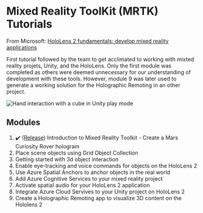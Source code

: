 # Mixed Reality ToolKit (MRTK) Tutorials

From Microsoft: [HoloLens 2 fundamentals: develop mixed reality applications](https://docs.microsoft.com/en-us/learn/paths/beginner-hololens-2-tutorials/)

First tutorial followed by the team to get acclimated to working with mixted reality projets, Unity, and the HoloLens. Only the first module was completed as others were deemed unnecessary for our understanding of development with these tools. However, module 9 was later used to generate a working solution for the Holographic Remoting in an other project.

![Hand interaction with a cube in Unity play mode](https://docs.microsoft.com/en-us/learn/modules/learn-mrtk-tutorials/media/move-cube.gif#lightbox)

## Modules

 1. ✔️ ([Release](https://github.com/ETS-PFE-LOG795/MRTK-tutorial/releases/tag/1.0-introduction)) Introduction to Mixed Reality Toolkit - Create a Mars Curiosity Rover hologram
 2. Place scene objects using Grid Object Collection
 3. Getting started with 3d object interaction
 4. Enable eye-tracking and voice commands for objects on the HoloLens 2
 5. Use Azure Spatial Anchors to anchor objects in the real world
 6. Add Azure Cognitive Services to your mixed reality project
 7. Activate spatial audio for your HoloLens 2 application
 8. Integrate Azure Cloud Servives to your Unity project on HoloLens 2
 9. Create a Holographic Remoting app to visualize 3D content on the Hololens 2
